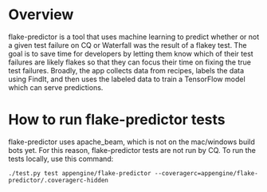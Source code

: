 # Overview

flake-predictor is a tool that uses machine learning to predict whether
or not a given test failure on CQ or Waterfall was the result of a flakey test.
The goal is to save time for developers by letting them know which of their test
failures are likely flakes so that they can focus their time on fixing the true
test failures. Broadly, the app collects data from recipes, labels the data
using FindIt, and then uses the labeled data to train a TensorFlow model which
can serve predictions.

# How to run flake-predictor tests

flake-predictor uses apache_beam, which is not on the mac/windows build bots
yet. For this reason, flake-predictor tests are not run by CQ. To run the
tests locally, use this command:

`./test.py test appengine/flake-predictor
    --coveragerc=appengine/flake-predictor/.coveragerc-hidden`

